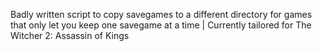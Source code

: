 Badly written script to copy savegames to a different directory for games that only let you keep one savegame at a time | Currently tailored for The Witcher 2: Assassin of Kings